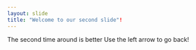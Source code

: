 ```yaml
---
layout: slide
title: "Welcome to our second slide"!
---
```

The second time around is better
Use the left arrow to go back!
